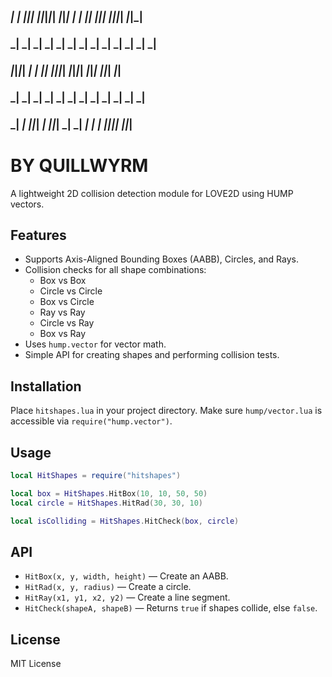 
###    _|    _|  _|_|_|  _|_|_|_|_|    _|_|_|  _|    _|    _|_|    _|_|_|    _|_|_|_|    _|_|_|
###    _|    _|    _|        _|      _|        _|    _|  _|    _|  _|    _|  _|        _|
###    _|_|_|_|    _|        _|        _|_|    _|_|_|_|  _|_|_|_|  _|_|_|    _|_|_|      _|_|
###    _|    _|    _|        _|            _|  _|    _|  _|    _|  _|        _|              _|
###    _|    _|  _|_|_|      _|      _|_|_|    _|    _|  _|    _|  _|        _|_|_|_|  _|_|_|
#                                                                                BY QUILLWYRM

A lightweight 2D collision detection module for LOVE2D using HUMP vectors.

## Features

- Supports Axis-Aligned Bounding Boxes (AABB), Circles, and Rays.
- Collision checks for all shape combinations:
  - Box vs Box
  - Circle vs Circle
  - Box vs Circle
  - Ray vs Ray
  - Circle vs Ray
  - Box vs Ray
- Uses `hump.vector` for vector math.
- Simple API for creating shapes and performing collision tests.

## Installation

Place `hitshapes.lua` in your project directory. Make sure `hump/vector.lua` is accessible via `require("hump.vector")`.

## Usage

```lua
local HitShapes = require("hitshapes")

local box = HitShapes.HitBox(10, 10, 50, 50)
local circle = HitShapes.HitRad(30, 30, 10)

local isColliding = HitShapes.HitCheck(box, circle)
```

## API

- `HitBox(x, y, width, height)` — Create an AABB.
- `HitRad(x, y, radius)` — Create a circle.
- `HitRay(x1, y1, x2, y2)` — Create a line segment.
- `HitCheck(shapeA, shapeB)` — Returns `true` if shapes collide, else `false`.

## License

MIT License
